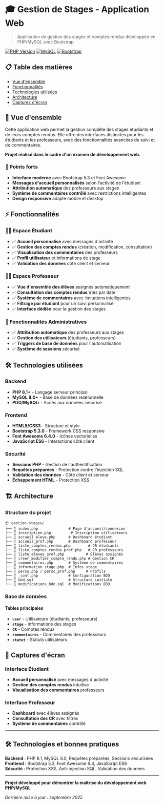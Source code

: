 # 🎓 Gestion de Stages - Application Web

> Application de gestion des stages et comptes rendus développée en PHP/MySQL avec Bootstrap

[![PHP Version](https://img.shields.io/badge/PHP-8.1+-blue.svg)](https://php.net)
[![MySQL](https://img.shields.io/badge/MySQL-8.0+-orange.svg)](https://mysql.com)
[![Bootstrap](https://img.shields.io/badge/Bootstrap-5.3-purple.svg)](https://getbootstrap.com)

## 📋 Table des matières

- [Vue d'ensemble](#vue-densemble)
- [Fonctionnalités](#fonctionnalités)
- [Technologies utilisées](#technologies-utilisées)
- [Architecture](#architecture)
- [Captures d'écran](#captures-décran)

## 🎯 Vue d'ensemble

Cette application web permet la gestion complète des stages étudiants et de leurs comptes rendus. Elle offre des interfaces distinctes pour les étudiants et les professeurs, avec des fonctionnalités avancées de suivi et de commentaires.

**Projet réalisé dans le cadre d'un examen de développement web.**

### 🌟 Points forts

- **Interface moderne** avec Bootstrap 5.3 et Font Awesome
- **Messages d'accueil personnalisés** selon l'activité de l'étudiant
- **Attribution automatique** des professeurs aux stages
- **Système de commentaires contrôlé** avec restrictions intelligentes
- **Design responsive** adapté mobile et desktop

## ⚡ Fonctionnalités

### 👨‍🎓 Espace Étudiant

- ✅ **Accueil personnalisé** avec messages d'activité
- ✅ **Gestion des comptes rendus** (création, modification, consultation)
- ✅ **Visualisation des commentaires** des professeurs
- ✅ **Profil utilisateur** et informations de stage
- ✅ **Validation des données** côté client et serveur

### 👨‍🏫 Espace Professeur

- ✅ **Vue d'ensemble des élèves** assignés automatiquement
- ✅ **Consultation des comptes rendus** triés par date
- ✅ **Système de commentaires** avec limitations intelligentes
- ✅ **Filtrage par étudiant** pour un suivi personnalisé
- ✅ **Interface dédiée** pour la gestion des stages

### 🔧 Fonctionnalités Administratives

- ✅ **Attribution automatique** des professeurs aux stages
- ✅ **Gestion des utilisateurs** (étudiants, professeurs)
- ✅ **Triggers de base de données** pour l'automatisation
- ✅ **Système de sessions** sécurisé

## 🛠 Technologies utilisées

### Backend
- **PHP 8.1+** - Langage serveur principal
- **MySQL 8.0+** - Base de données relationnelle
- **PDO/MySQLi** - Accès aux données sécurisé

### Frontend
- **HTML5/CSS3** - Structure et style
- **Bootstrap 5.3.0** - Framework CSS responsive
- **Font Awesome 6.4.0** - Icônes vectorielles
- **JavaScript ES6** - Interactions côté client

### Sécurité
- **Sessions PHP** - Gestion de l'authentification
- **Requêtes préparées** - Protection contre l'injection SQL
- **Validation des données** - Côté client et serveur
- **Échappement HTML** - Protection XSS

## 🏗 Architecture

### Structure du projet

```
📦 gestion-stages/
├── 📄 index.php              # Page d'accueil/connexion
├── 📄 inscription.php         # Inscription utilisateurs
├── 📄 accueil_eleve.php      # Dashboard étudiant
├── 📄 accueil_prof.php       # Dashboard professeur
├── 📄 liste_comptes_rendus.php        # CR étudiants
├── 📄 liste_comptes_rendus_prof.php   # CR professeurs
├── 📄 liste_eleves_prof.php          # Élèves assignés
├── 📄 creer_modifier_compte_rendu.php # Gestion CR
├── 📄 commentaires.php       # Système de commentaires
├── 📄 information_stage.php  # Infos stage
├── 📄 perso.php / perso_prof.php     # Profils
├── 📄 _conf.php              # Configuration BDD
├── 📄 bdd.sql                # Structure initiale
└── 📄 modifications_bdd.sql  # Modifications BDD
```

### Base de données

#### Tables principales

- **`user`** - Utilisateurs (étudiants, professeurs)
- **`stage`** - Informations des stages
- **`CR`** - Comptes rendus
- **`commentaires`** - Commentaires des professeurs
- **`statut`** - Statuts utilisateurs

## 📸 Captures d'écran

### Interface Étudiant
- **Accueil personnalisé** avec messages d'activité
- **Gestion des comptes rendus** intuitive
- **Visualisation des commentaires** professeurs

### Interface Professeur  
- **Dashboard** avec élèves assignés
- **Consultation des CR** avec filtres
- **Système de commentaires** contrôlé

---

## 🛠 Technologies et bonnes pratiques

**Backend** : PHP 8.1, MySQL 8.0, Requêtes préparées, Sessions sécurisées  
**Frontend** : Bootstrap 5.3, Font Awesome 6.4, JavaScript ES6  
**Sécurité** : Protection XSS, Anti-injection SQL, Validation des données  

---

**Projet développé pour démontrer la maîtrise du développement web PHP/MySQL**

*Dernière mise à jour : septembre 2025*
